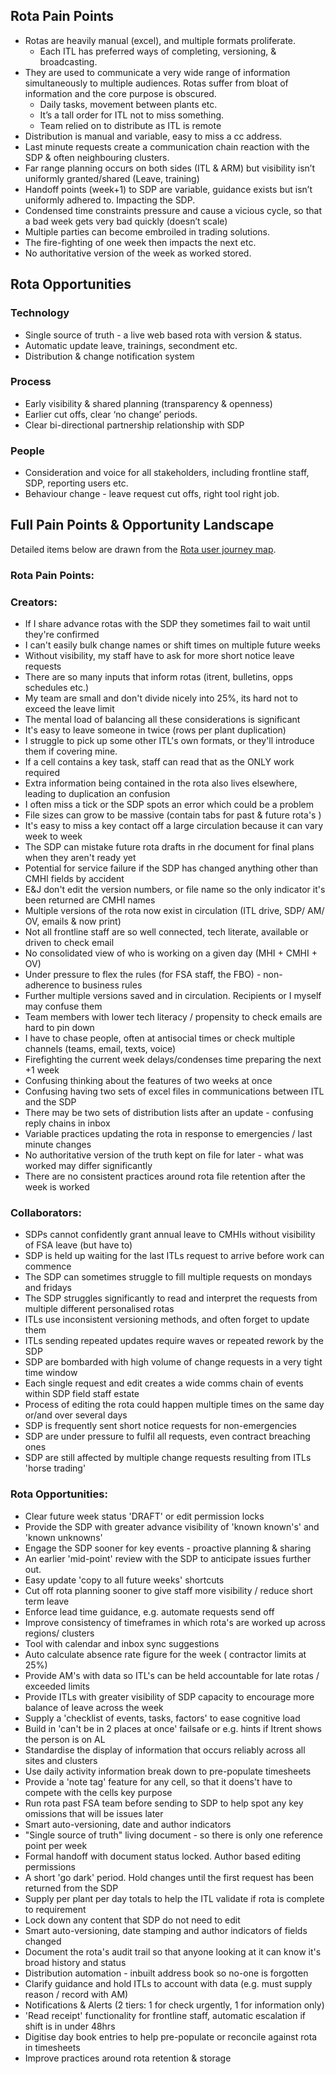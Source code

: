 
## Rota Pain Points

*   Rotas are heavily manual (excel), and multiple formats proliferate.
    *   Each ITL has preferred ways of completing, versioning, & broadcasting.
*   They are used to communicate a very wide range of information simultaneously to multiple audiences. Rotas suffer from bloat of information and the core purpose is obscured.
    *   Daily tasks, movement between plants etc.
    *   It’s a tall order for ITL not to miss something.
    *   Team relied on to distribute as ITL is remote
*   Distribution is manual and variable, easy to miss a cc address.
*   Last minute requests create a communication chain reaction with the SDP & often neighbouring clusters.
*   Far range planning occurs on both sides (ITL & ARM) but visibility isn’t uniformly granted/shared (Leave, training)
*   Handoff points (week+1) to SDP are variable, guidance exists but isn’t uniformly adhered to. Impacting the SDP.
*   Condensed time constraints pressure and cause a vicious cycle, so that a bad week gets very bad quickly (doesn’t scale)
*   Multiple parties can become embroiled in trading solutions.
*   The fire-fighting of one week then impacts the next etc.
*   No authoritative version of the week as worked stored.


## Rota Opportunities


### Technology

*   Single source of truth - a live web based rota with version & status.
*   Automatic update leave, trainings, secondment etc.
*   Distribution & change notification system

### Process

*   Early visibility & shared planning (transparency & openness)
*   Earlier cut offs, clear ‘no change’ periods.
*   Clear bi-directional partnership relationship with SDP


### People

*   Consideration and voice for all stakeholders, including frontline staff, SDP, reporting users etc.
*   Behaviour change - leave request cut offs, right tool right job.

## Full Pain Points & Opportunity Landscape

Detailed items below are drawn from the [Rota user journey map](rota-user-journey).


### Rota Pain Points:


### Creators:



*   If I share advance rotas with the SDP they sometimes fail to wait until they're confirmed
*   I can't easily bulk change names or shift times on multiple future weeks
*   Without visibility, my staff have to ask for more short notice leave requests
*   There are so many inputs that inform rotas (itrent, bulletins, opps schedules etc.)
*   My team are small and don't divide nicely into 25%, its hard not to exceed the leave limit
*   The mental load of balancing all these considerations is significant
*   It's easy to leave someone in twice (rows per plant duplication)
*   I struggle to pick up some other ITL's own formats, or they'll introduce them if covering mine.
*   If a cell contains a key task, staff can read that as the ONLY work required
*   Extra information being contained in the rota also lives elsewhere, leading to duplication an confusion
*   I often miss a tick or the SDP spots an error which could be a problem
*   File sizes can grow to be massive (contain tabs for past & future rota's )
*   It's easy to miss a key contact off a large circulation because it can vary week to week
*   The SDP can mistake future rota drafts in rhe document for final plans when they aren't ready yet
*   Potential for service failure if the SDP has changed anything other than CMHI fields by accident
*   E&J don't edit the version numbers, or file name so the only indicator it's been returned are CMHI names
*   Multiple versions of the rota now exist in circulation (ITL drive, SDP/ AM/ OV, emails & now print)
*   Not all frontline staff are so well connected, tech literate, available or driven to check email
*   No consolidated view of who is working on a given day (MHI + CMHI + OV)
*   Under pressure to flex the rules (for FSA staff, the FBO) - non-adherence to business rules
*   Further multiple versions saved and in circulation. Recipients or I myself may confuse them
*   Team members with lower tech literacy / propensity to check emails are hard to pin down
*   I have to chase people, often at antisocial times or check multiple channels (teams, email, texts, voice)
*   Firefighting the current week  delays/condenses time preparing the next +1 week
*   Confusing thinking about the features of two weeks at once
*   Confusing having two sets of excel files in communications between ITL and the SDP
*   There may be two sets of distribution lists after an update - confusing reply chains in inbox
*   Variable practices updating the rota in response to emergencies / last minute changes
*   No authoritative version of the truth kept on file for later - what was worked may differ significantly
*   There are no consistent practices around rota file retention after the week is worked


### Collaborators:



*   SDPs cannot confidently grant annual leave to CMHIs without visibility of FSA leave (but have to)
*   SDP is held up waiting for the last ITLs request to arrive before work can commence
*   The SDP can sometimes struggle to fill multiple requests on mondays and fridays
*   The SDP struggles significantly to read and interpret the requests from multiple different personalised rotas
*   ITLs use inconsistent versioning methods, and often forget to update them
*   ITLs sending repeated updates require waves or repeated rework by the SDP
*   SDP are bombarded with high volume of change requests in a very tight time window
*   Each single request and edit creates a wide comms chain of events within SDP field staff estate
*   Process of editing the rota could happen multiple times on the same day or/and over several days
*   SDP is frequently sent short notice requests for non-emergencies
*   SDP are under pressure to fulfil all requests, even contract breaching ones
*   SDP are still affected by multiple change requests resulting from ITLs 'horse trading'


### Rota Opportunities:



*   Clear future week status 'DRAFT' or edit permission locks
*   Provide the SDP with greater advance visibility of 'known known's' and 'known unknowns'
*   Engage the SDP sooner for key events - proactive planning & sharing
*   An earlier 'mid-point' review with the SDP to anticipate issues further out.
*   Easy update 'copy to all future weeks' shortcuts
*   Cut off rota planning sooner to give staff more visibility / reduce short term leave
*   Enforce lead time guidance, e.g. automate requests send off
*   Improve consistency of timeframes in which rota's are worked up across regions/ clusters
*   Tool with calendar and inbox sync suggestions
*   Auto calculate absence rate figure for the week ( contractor limits at 25%)
*   Provide AM's with  data so ITL's can be held accountable for late rotas / exceeded limits
*   Provide ITLs with greater visibility of SDP capacity to  encourage more balance of leave across the week
*   Supply a 'checklist of events, tasks, factors' to ease cognitive load
*   Build in 'can't be in 2 places at once' failsafe or e.g. hints if Itrent shows the person is on AL
*   Standardise the display of information that occurs reliably across all sites and clusters
*   Use daily activity information break down to pre-populate timesheets
*   Provide a 'note tag' feature for any cell, so that it doens't have to compete with the cells key purpose
*   Run rota past FSA team before sending to SDP to help spot any key omissions that will be issues later
*   Smart auto-versioning, date and author indicators
*   "Single source of truth" living document - so there is only one reference point per week
*   Formal handoff with document status locked. Author based editing permissions
*   A short 'go dark' period. Hold changes until the first request has been returned from the SDP
*   Supply per plant per day totals to help the ITL validate if rota is complete to requirement
*   Lock down any content that SDP do not need to edit
*   Smart auto-versioning, date stamping and author indicators of fields changed
*   Document the rota's audit trail so that anyone looking at it can know it's broad history and status
*   Distribution automation - inbuilt address book so no-one is forgotten
*   Clarify guidance and hold ITLs to account with data (e.g. must supply reason / record with AM)
*   Notifications & Alerts (2 tiers: 1 for check urgently, 1 for information only)
*   'Read receipt' functionality for frontline staff, automatic escalation if shift is in under 48hrs
*   Digitise day book entries to help pre-populate or reconcile against rota in timesheets
*   Improve practices around rota retention & storage
